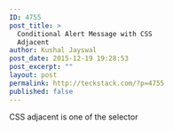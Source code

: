 ```yaml
---
ID: 4755
post_title: >
  Conditional Alert Message with CSS
  Adjacent
author: Kushal Jayswal
post_date: 2015-12-19 19:28:53
post_excerpt: ""
layout: post
permalink: http://teckstack.com/?p=4755
published: false
---
```

CSS adjacent is one of the selector